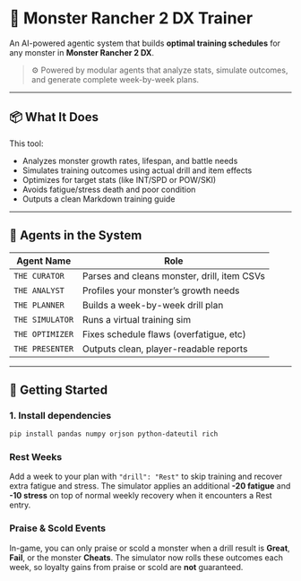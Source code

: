 # 🐉 Monster Rancher 2 DX Trainer

An AI-powered agentic system that builds **optimal training schedules** for any monster in **Monster Rancher 2 DX**.

> ⚙️ Powered by modular agents that analyze stats, simulate outcomes, and generate complete week-by-week plans.

---

## 📦 What It Does

This tool:
- Analyzes monster growth rates, lifespan, and battle needs
- Simulates training outcomes using actual drill and item effects
- Optimizes for target stats (like INT/SPD or POW/SKI)
- Avoids fatigue/stress death and poor condition
- Outputs a clean Markdown training guide

---

## 🧠 Agents in the System

| Agent Name     | Role                                      |
|----------------|-------------------------------------------|
| `THE CURATOR`  | Parses and cleans monster, drill, item CSVs |
| `THE ANALYST`  | Profiles your monster’s growth needs      |
| `THE PLANNER`  | Builds a week-by-week drill plan          |
| `THE SIMULATOR`| Runs a virtual training sim               |
| `THE OPTIMIZER`| Fixes schedule flaws (overfatigue, etc)   |
| `THE PRESENTER`| Outputs clean, player-readable reports    |

---

## 🚀 Getting Started

### 1. Install dependencies

```bash
pip install pandas numpy orjson python-dateutil rich
```

### Rest Weeks

Add a week to your plan with `"drill": "Rest"` to skip training and recover extra
fatigue and stress. The simulator applies an additional **-20 fatigue** and
**-10 stress** on top of normal weekly recovery when it encounters a Rest entry.

### Praise & Scold Events

In-game, you can only praise or scold a monster when a drill result is **Great**, **Fail**, or the monster **Cheats**.
The simulator now rolls these outcomes each week, so loyalty gains from praise or scold are **not** guaranteed.
